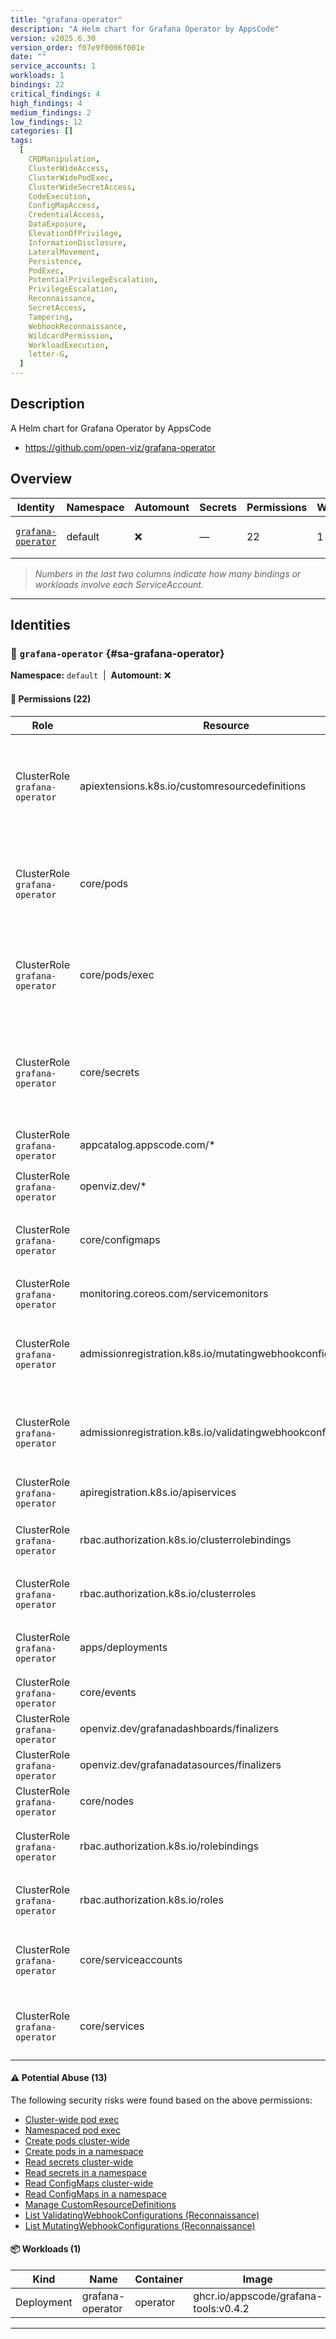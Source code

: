 ```yaml
---
title: "grafana-operator"
description: "A Helm chart for Grafana Operator by AppsCode"
version: v2025.6.30
version_order: f07e9f0006f001e
date: ""
service_accounts: 1
workloads: 1
bindings: 22
critical_findings: 4
high_findings: 4
medium_findings: 2
low_findings: 12
categories: []
tags:
  [
    CRDManipulation,
    ClusterWideAccess,
    ClusterWidePodExec,
    ClusterWideSecretAccess,
    CodeExecution,
    ConfigMapAccess,
    CredentialAccess,
    DataExposure,
    ElevationOfPrivilege,
    InformationDisclosure,
    LateralMovement,
    Persistence,
    PodExec,
    PotentialPrivilegeEscalation,
    PrivilegeEscalation,
    Reconnaissance,
    SecretAccess,
    Tampering,
    WebhookReconnaissance,
    WildcardPermission,
    WorkloadExecution,
    letter-G,
  ]
---
```


## Description

A Helm chart for Grafana Operator by AppsCode

- https://github.com/open-viz/grafana-operator

## Overview

| Identity                                   | Namespace | Automount | Secrets | Permissions | Workloads | Risk                    |
| ------------------------------------------ | --------- | --------- | ------- | ----------- | --------- | ----------------------- |
| [`grafana-operator`](#sa-grafana-operator) | default   | ❌        | —       | 22          | 1         | {{< risk "Critical" >}} |

> _Numbers in the last two columns indicate how many bindings or workloads involve each ServiceAccount._

---

## Identities

### 🤖 `grafana-operator` {#sa-grafana-operator}

**Namespace:** `default`  |  **Automount:** ❌

#### 🔑 Permissions (22)

| Role                           | Resource                                                     | Verbs                               | Risk                  | Tags                                                                                                                                                                 |
| ------------------------------ | ------------------------------------------------------------ | ----------------------------------- | --------------------- | -------------------------------------------------------------------------------------------------------------------------------------------------------------------- |
| ClusterRole `grafana-operator` | apiextensions.k8s.io/customresourcedefinitions               | \*                                  | {{< risk Critical >}} | {{< tag "CRDManipulation" >}} {{< tag "ClusterWideAccess" >}} {{< tag "PotentialPrivilegeEscalation" >}} {{< tag "Tampering" >}} {{< tag "WildcardPermission" >}}    |
| ClusterRole `grafana-operator` | core/pods                                                    | create · get · list                 | {{< risk Critical >}} | {{< tag "LateralMovement" >}} {{< tag "Persistence" >}} {{< tag "PotentialPrivilegeEscalation" >}} {{< tag "PrivilegeEscalation" >}} {{< tag "WorkloadExecution" >}} |
| ClusterRole `grafana-operator` | core/pods/exec                                               | create · get · list                 | {{< risk Critical >}} | {{< tag "ClusterWidePodExec" >}} {{< tag "CodeExecution" >}} {{< tag "ElevationOfPrivilege" >}} {{< tag "LateralMovement" >}} {{< tag "PodExec" >}} (+1 more)        |
| ClusterRole `grafana-operator` | core/secrets                                                 | create · get · list · patch · watch | {{< risk Critical >}} | {{< tag "ClusterWideSecretAccess" >}} {{< tag "CredentialAccess" >}} {{< tag "DataExposure" >}} {{< tag "InformationDisclosure" >}} {{< tag "SecretAccess" >}}       |
| ClusterRole `grafana-operator` | appcatalog.appscode.com/\*                                   | \*                                  | {{< risk High >}}     | {{< tag "ClusterWideAccess" >}} {{< tag "WildcardPermission" >}}                                                                                                     |
| ClusterRole `grafana-operator` | openviz.dev/\*                                               | \*                                  | {{< risk High >}}     | {{< tag "ClusterWideAccess" >}} {{< tag "WildcardPermission" >}}                                                                                                     |
| ClusterRole `grafana-operator` | core/configmaps                                              | create · get · list · patch · watch | {{< risk High >}}     | {{< tag "ConfigMapAccess" >}} {{< tag "DataExposure" >}} {{< tag "InformationDisclosure" >}}                                                                         |
| ClusterRole `grafana-operator` | monitoring.coreos.com/servicemonitors                        | \*                                  | {{< risk High >}}     | {{< tag "ClusterWideAccess" >}} {{< tag "WildcardPermission" >}}                                                                                                     |
| ClusterRole `grafana-operator` | admissionregistration.k8s.io/mutatingwebhookconfigurations   | delete · list · patch · watch       | {{< risk Medium >}}   | {{< tag "InformationDisclosure" >}} {{< tag "Reconnaissance" >}} {{< tag "WebhookReconnaissance" >}}                                                                 |
| ClusterRole `grafana-operator` | admissionregistration.k8s.io/validatingwebhookconfigurations | delete · list · patch · watch       | {{< risk Medium >}}   | {{< tag "InformationDisclosure" >}} {{< tag "Reconnaissance" >}} {{< tag "WebhookReconnaissance" >}}                                                                 |
| ClusterRole `grafana-operator` | apiregistration.k8s.io/apiservices                           | delete · get · patch                | {{< risk Low >}}      |                                                                                                                                                                      |
| ClusterRole `grafana-operator` | rbac.authorization.k8s.io/clusterrolebindings                | create · get · patch · update       | {{< risk Low >}}      |                                                                                                                                                                      |
| ClusterRole `grafana-operator` | rbac.authorization.k8s.io/clusterroles                       | create · get · patch · update       | {{< risk Low >}}      |                                                                                                                                                                      |
| ClusterRole `grafana-operator` | apps/deployments                                             | create · get · patch · update       | {{< risk Low >}}      |                                                                                                                                                                      |
| ClusterRole `grafana-operator` | core/events                                                  | create · patch                      | {{< risk Low >}}      |                                                                                                                                                                      |
| ClusterRole `grafana-operator` | openviz.dev/grafanadashboards/finalizers                     | update                              | {{< risk Low >}}      |                                                                                                                                                                      |
| ClusterRole `grafana-operator` | openviz.dev/grafanadatasources/finalizers                    | update                              | {{< risk Low >}}      |                                                                                                                                                                      |
| ClusterRole `grafana-operator` | core/nodes                                                   | list                                | {{< risk Low >}}      |                                                                                                                                                                      |
| ClusterRole `grafana-operator` | rbac.authorization.k8s.io/rolebindings                       | create · get · patch · update       | {{< risk Low >}}      |                                                                                                                                                                      |
| ClusterRole `grafana-operator` | rbac.authorization.k8s.io/roles                              | create · get · patch · update       | {{< risk Low >}}      |                                                                                                                                                                      |
| ClusterRole `grafana-operator` | core/serviceaccounts                                         | create · get · list · patch · watch | {{< risk Low >}}      |                                                                                                                                                                      |
| ClusterRole `grafana-operator` | core/services                                                | create · get · list · patch · watch | {{< risk Low >}}      |                                                                                                                                                                      |

#### ⚠️ Potential Abuse (13)

The following security risks were found based on the above permissions:

- [Cluster-wide pod exec](/rules/1000)
- [Namespaced pod exec](/rules/1001)
- [Create pods cluster-wide](/rules/1006)
- [Create pods in a namespace](/rules/1007)
- [Read secrets cluster-wide](/rules/1010)
- [Read secrets in a namespace](/rules/1011)
- [Read ConfigMaps cluster-wide](/rules/1022)
- [Read ConfigMaps in a namespace](/rules/1023)
- [Manage CustomResourceDefinitions](/rules/1045)
- [List ValidatingWebhookConfigurations (Reconnaissance)](/rules/1083)
- [List MutatingWebhookConfigurations (Reconnaissance)](/rules/1084)

#### 📦 Workloads (1)

| Kind       | Name             | Container | Image                                 |
| ---------- | ---------------- | --------- | ------------------------------------- |
| Deployment | grafana-operator | operator  | ghcr.io/appscode/grafana-tools:v0.4.2 |

---
